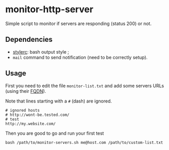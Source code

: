monitor-http-server
===================

Simple script to monitor if servers are responding (status 200) or not.


## Dependencies

* [stylerc](https://github.com/edouard-lopez/stylerc): bash output style ;
* `mail` command to send notification (need to be correctly setup).

## Usage

First you need to edit the file `monitor-list.txt` and add some servers URLs (using their [FQDN](https://en.wikipedia.org/wiki/Fully_qualified_domain_name)).

Note that lines starting with a `#` (dash) are ignored.

	# ignored hosts
	# http://wont-be.tested.com/
	# test
	http://my.website.com/

Then you are good to go and run your first test

	bash /path/to/monitor-servers.sh me@host.com /path/to/custom-list.txt
